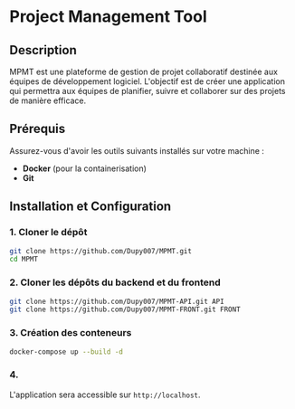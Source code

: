 # Project Management Tool 

## Description
MPMT est une plateforme de gestion de projet collaboratif destinée aux équipes de développement logiciel. L'objectif est de créer une application qui permettra aux équipes de planifier, suivre et collaborer sur des projets de manière efficace.

## Prérequis
Assurez-vous d'avoir les outils suivants installés sur votre machine :
- **Docker** (pour la containerisation)
- **Git**

## Installation et Configuration
### 1. Cloner le dépôt
```bash
git clone https://github.com/Dupy007/MPMT.git
cd MPMT
```

### 2. Cloner les dépôts du backend et du frontend
```bash
git clone https://github.com/Dupy007/MPMT-API.git API
git clone https://github.com/Dupy007/MPMT-FRONT.git FRONT
```

### 3. Création des conteneurs
```bash
docker-compose up --build -d
```

### 4.
L'application sera accessible sur `http://localhost`.